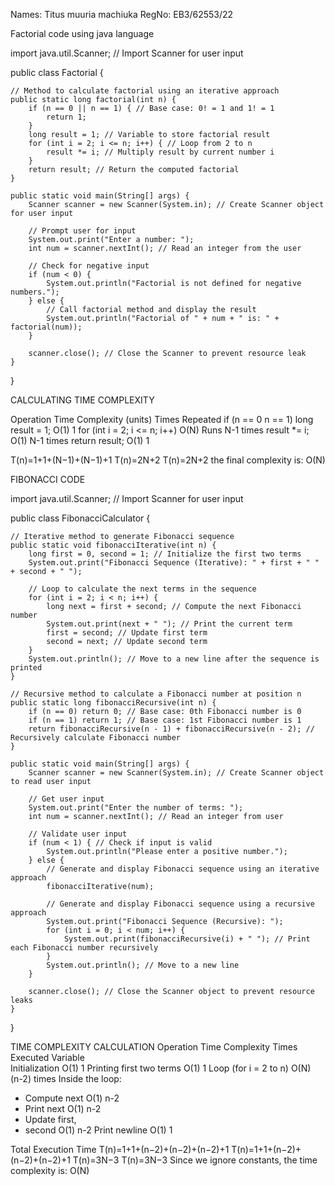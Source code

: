   Names: Titus muuria machiuka
  RegNo: EB3/62553/22

  Factorial code 
  using java language

import java.util.Scanner; // Import Scanner for user input

public class Factorial {
    
    // Method to calculate factorial using an iterative approach
    public static long factorial(int n) {
        if (n == 0 || n == 1) { // Base case: 0! = 1 and 1! = 1
            return 1;
        }
        long result = 1; // Variable to store factorial result
        for (int i = 2; i <= n; i++) { // Loop from 2 to n
            result *= i; // Multiply result by current number i
        }
        return result; // Return the computed factorial
    }

    public static void main(String[] args) {
        Scanner scanner = new Scanner(System.in); // Create Scanner object for user input

        // Prompt user for input
        System.out.print("Enter a number: ");
        int num = scanner.nextInt(); // Read an integer from the user
        
        // Check for negative input
        if (num < 0) {
            System.out.println("Factorial is not defined for negative numbers.");
        } else {
            // Call factorial method and display the result
            System.out.println("Factorial of " + num + " is: " + factorial(num));
        }

        scanner.close(); // Close the Scanner to prevent resource leak
    }
}

CALCULATING TIME COMPLEXITY

Operation	         Time Complexity (units)	Times Repeated
if (n == 0		          n == 1)
long result = 1;	      O(1)	                   1
for (int i = 2; i <= n; i++)	O(N)	        Runs N-1 times
result *= i;	         O(1)	                        N-1 times
return result;	       O(1)	                   1


T(n)=1+1+(N−1)+(N−1)+1
T(n)=2N+2
T(n)=2N+2
the final complexity is:
O(N)


FIBONACCI CODE

import java.util.Scanner; // Import Scanner for user input

public class FibonacciCalculator {

    // Iterative method to generate Fibonacci sequence
    public static void fibonacciIterative(int n) {
        long first = 0, second = 1; // Initialize the first two terms
        System.out.print("Fibonacci Sequence (Iterative): " + first + " " + second + " ");

        // Loop to calculate the next terms in the sequence
        for (int i = 2; i < n; i++) { 
            long next = first + second; // Compute the next Fibonacci number
            System.out.print(next + " "); // Print the current term
            first = second; // Update first term
            second = next; // Update second term
        }
        System.out.println(); // Move to a new line after the sequence is printed
    }

    // Recursive method to calculate a Fibonacci number at position n
    public static long fibonacciRecursive(int n) {
        if (n == 0) return 0; // Base case: 0th Fibonacci number is 0
        if (n == 1) return 1; // Base case: 1st Fibonacci number is 1
        return fibonacciRecursive(n - 1) + fibonacciRecursive(n - 2); // Recursively calculate Fibonacci number
    }

    public static void main(String[] args) {
        Scanner scanner = new Scanner(System.in); // Create Scanner object to read user input

        // Get user input
        System.out.print("Enter the number of terms: ");
        int num = scanner.nextInt(); // Read an integer from user

        // Validate user input
        if (num < 1) { // Check if input is valid
            System.out.println("Please enter a positive number.");
        } else {
            // Generate and display Fibonacci sequence using an iterative approach
            fibonacciIterative(num);

            // Generate and display Fibonacci sequence using a recursive approach
            System.out.print("Fibonacci Sequence (Recursive): ");
            for (int i = 0; i < num; i++) {
                System.out.print(fibonacciRecursive(i) + " "); // Print each Fibonacci number recursively
            }
            System.out.println(); // Move to a new line
        }

        scanner.close(); // Close the Scanner object to prevent resource leaks
    }
}

TIME COMPLEXITY CALCULATION
Operation	      Time Complexity	    Times Executed
Variable  
Initialization	      O(1)	            1
Printing first 
two terms	            O(1)	            1
Loop (for i = 2 to n)	O(N)	        (n-2) times
Inside the loop:		
- Compute next	      O(1)	           n-2
- Print next	        O(1)	           n-2
- Update first,
- second	            O(1)	           n-2
Print newline	        O(1)	            1


Total Execution Time
T(n)=1+1+(n−2)+(n−2)+(n−2)+1
T(n)=1+1+(n−2)+(n−2)+(n−2)+1
T(n)=3N−3
T(n)=3N−3
Since we ignore constants, the time complexity is:
O(N)











